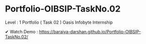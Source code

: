 # Portfolio-OIBSIP-TaskNo.02
Level : 1 Portfolio ( Task 02 ) Oasis Infobyte Internship

✔ Watch Demo : https://baraiya-darshan.github.io/Portfolio-OIBSIP-TaskNo.02/
